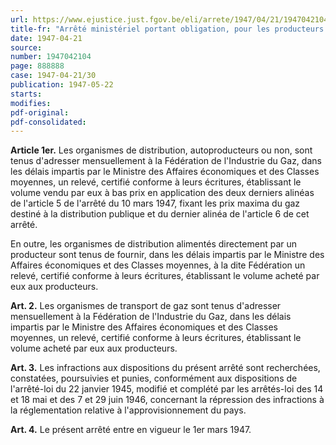 ```yaml
---
url: https://www.ejustice.just.fgov.be/eli/arrete/1947/04/21/1947042104/justel
title-fr: "Arrêté ministériel portant obligation, pour les producteurs et distributeurs de gaz, de fournir certains renseignements."
date: 1947-04-21
source:
number: 1947042104
page: 888888
case: 1947-04-21/30
publication: 1947-05-22
starts:
modifies:
pdf-original:
pdf-consolidated:
---
```


**Article 1er.** Les organismes de distribution, autoproducteurs ou non, sont tenus d'adresser mensuellement à la Fédération de l'Industrie du Gaz, dans les délais impartis par le Ministre des Affaires économiques et des Classes moyennes, un relevé, certifié conforme à leurs écritures, établissant le volume vendu par eux à bas prix en application des deux derniers alinéas de l'article 5 de l'arrêté du 10 mars 1947, fixant les prix maxima du gaz destiné à la distribution publique et du dernier alinéa de l'article 6 de cet arrêté.

En outre, les organismes de distribution alimentés directement par un producteur sont tenus de fournir, dans les délais impartis par le Ministre des Affaires économiques et des Classes moyennes, à la dite Fédération un relevé, certifié conforme à leurs écritures, établissant le volume acheté par eux aux producteurs.

**Art. 2.** Les organismes de transport de gaz sont tenus d'adresser mensuellement à la Fédération de l'Industrie du Gaz, dans les délais impartis par le Ministre des Affaires économiques et des Classes moyennes, un relevé, certifié conforme à leurs écritures, établissant le volume acheté par eux aux producteurs.

**Art. 3.** Les infractions aux dispositions du présent arrêté sont recherchées, constatées, poursuivies et punies, conformément aux dispositions de l'arrêté-loi du 22 janvier 1945, modifié et complété par les arrêtés-loi des 14 et 18 mai et des 7 et 29 juin 1946, concernant la répression des infractions à la réglementation relative à l'approvisionnement du pays.

**Art. 4.** Le présent arrêté entre en vigueur le 1er mars 1947.
